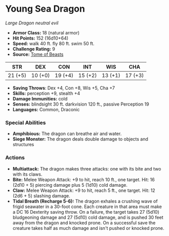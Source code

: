 # Young Sea Dragon

*Large* *Dragon* *neutral evil*

- **Armor Class:** 18 (natural armor)
- **Hit Points:** 152 (16d10+64)
- **Speed:** walk 40 ft. fly 80 ft. swim 50 ft.
- **Challenge Rating:** 9
- **Source:** [Tome of Beasts](https://koboldpress.com/kpstore/product/tome-of-beasts-for-5th-edition-print/)

| STR | DEX | CON | INT | WIS | CHA |
| --- | --- | --- | --- | --- | --- |
| 21 (+5) | 10 (+0) | 19 (+4) | 15 (+2) | 13 (+1) | 17 (+3) |

- **Saving Throws**: Dex +4, Con +8, Wis +5, Cha +7
- **Skills:** perception +9, stealth +4
- **Damage Immunities:** cold
- **Senses:** blindsight 30 ft. darkvision 120 ft., passive Perception 19
- **Languages:** Common, Draconic
### Special Abilities
- **Amphibious:** The dragon can breathe air and water.
- **Siege Monster:** The dragon deals double damage to objects and structures
### Actions
- **Multiattack:** The dragon makes three attacks: one with its bite and two with its claws.
- **Bite:** Melee Weapon Attack: +9 to hit, reach 10 ft., one target. Hit: 16 (2d10 + 5) piercing damage plus 5 (1d10) cold damage.
- **Claw:** Melee Weapon Attack: +9 to hit, reach 5 ft., one target. Hit: 12 (2d6 + 5) slashing damage.
- **Tidal Breath (Recharge 5-6):** The dragon exhales a crushing wave of frigid seawater in a 30-foot cone. Each creature in that area must make a DC 16 Dexterity saving throw. On a failure, the target takes 27 (5d10) bludgeoning damage and 27 (5d10) cold damage, and is pushed 30 feet away from the dragon and knocked prone. On a successful save the creature takes half as much damage and isn't pushed or knocked prone.
